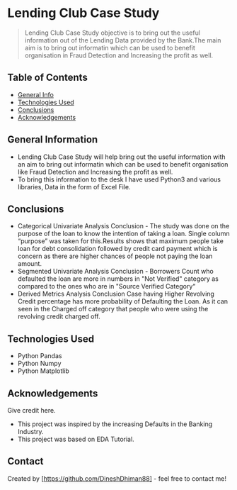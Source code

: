# Lending Club Case Study
> Lending Club Case Study objective is to bring out the useful information out of the Lending Data provided by the Bank.The main aim is to bring out informatin which can be used to benefit organisation in Fraud Detection and Increasing the profit as well.


## Table of Contents
* [General Info](#general-information)
* [Technologies Used](#technologies-used)
* [Conclusions](#conclusions)
* [Acknowledgements](#acknowledgements)

<!-- You can include any other section that is pertinent to your problem -->

## General Information
- Lending Club Case Study will help bring out the useful information with an aim to bring out informatin which can be used to benefit organisation like Fraud Detection and Increasing the profit as well.
- To bring this information to the desk I have used Python3 and various libraries, Data in the form of Excel File.

<!-- You don't have to answer all the questions - just the ones relevant to your project. -->

## Conclusions
- Categorical Univariate Analysis
Conclusion - The study was done on the purpose of the loan to know the intention of taking a loan. Single column “purpose” was taken                   for this.Results shows that maximum people take loan for debt consolidation followed by credit card payment which is                     concern as there are higher chances of people not paying the loan amount.
- Segmented Univariate Analysis
Conclusion - Borrowers Count who defaulted the loan are more in numbers in "Not Verified" category as compared to the ones who are in                  "Source Verified Category“
- Derived Metrics Analysis
Conclusion Case having Higher Revolving Credit percentage has more probability of Defaulting the Loan. As it can seen in the Charged                 off category that people who were using the revolving credit charged off.
<!-- You don't have to answer all the questions - just the ones relevant to your project. -->

## Technologies Used
- Python Pandas
- Python Numpy
- Python Matplotlib

<!-- As the libraries versions keep on changing, it is recommended to mention the version of library used in this project -->

## Acknowledgements
Give credit here.
- This project was inspired by the increasing Defaults in the Banking Industry.
- This project was based on EDA Tutorial.


## Contact
Created by [https://github.com/DineshDhiman88] - feel free to contact me!


<!-- Optional -->
<!-- ## License -->
<!-- This project is open source and available under the [... License](). -->

<!-- You don't have to include all sections - just the one's relevant to your project -->
